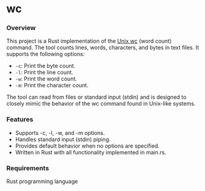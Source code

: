 # wc 

### Overview

This project is a Rust implementation of the [Unix wc](https://www.gnu.org/software/coreutils/manual/html_node/wc-invocation.html#wc-invocation) (word count) command. The tool counts lines, words, characters, and bytes in text files. It supports the following options:

- `-c`: Print the byte count.
- `-l`: Print the line count.
- `-w`: Print the word count.
- `-m`: Print the character count.

The tool can read from files or standard input (stdin) and is designed to closely mimic the behavior of the wc command found in Unix-like systems.

### Features
- Supports -c, -l, -w, and -m options.
- Handles standard input (stdin) piping.
- Provides default behavior when no options are specified.
- Written in Rust with all functionality implemented in main.rs.

### Requirements
Rust programming language



